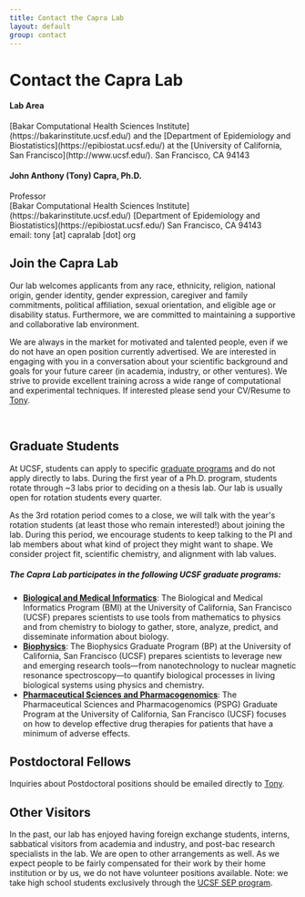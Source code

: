 ```yaml
---
title: Contact the Capra Lab
layout: default
group: contact
---
```


# Contact the Capra Lab

<div class="row">

<div class="col-md-4">

  <h4>Lab Area </h4>
  [Bakar Computational Health Sciences Institute](https://bakarinstitute.ucsf.edu/) and the [Department of Epidemiology and Biostatistics](https://epibiostat.ucsf.edu/) at the [University of California, San Francisco](http://www.ucsf.edu/).
  San Francisco, CA 94143<br>

</div>

<div class="col-md-4">

  <h4>John Anthony (Tony) Capra, Ph.D.</h4>
  Professor<br>
  [Bakar Computational Health Sciences Institute](https://bakarinstitute.ucsf.edu/) 
  [Department of Epidemiology and Biostatistics](https://epibiostat.ucsf.edu/)
  San Francisco, CA 94143<br>
  email: tony [at] capralab [dot] org <br>
  
</div>

## Join the Capra Lab
Our lab welcomes applicants from any race, ethnicity, religion, national origin, gender identity, gender expression, caregiver and family commitments, political affiliation, sexual orientation, and eligible age or disability status. Furthermore, we are committed to maintaining a supportive and collaborative lab environment.

We are always in the market for motivated and talented people, even if we do not have an open position currently advertised. We are interested in engaging with you in a conversation about your scientific background and goals for your future career (in academia, industry, or other ventures). We strive to provide excellent training across a wide range of computational and experimental techniques. If interested please send your CV/Resume to [Tony](/contact).

<!-- Currently we have **open positions** for people with the following skills:
[Specialist](https://aprecruit.ucsf.edu/JPF03325) who will engage in research projects and also manage daily wet lab operations. -->
<br/>

## Graduate Students

At UCSF, students can apply to specific [graduate programs](https://graduate.ucsf.edu/programs) and do not apply directly to labs. During the first year of a Ph.D. program, students rotate through ~3 labs prior to deciding on a thesis lab. Our lab is usually open for rotation students every quarter.

 As the 3rd rotation period comes to a close, we will talk with the year's rotation students (at least those who remain interested!) about joining the lab.  During this period, we encourage students to keep talking to the PI and lab members about what kind of project they might want to shape. We consider project fit, scientific chemistry, and alignment with lab values. 

##### The Capra Lab participates in the following UCSF graduate programs:
  * **[Biological and Medical Informatics](https://bioinformatics.ucsf.edu/)**: The Biological and Medical Informatics Program (BMI) at the University of California, San Francisco (UCSF) prepares scientists to use tools from mathematics to physics and from chemistry to biology to gather, store, analyze, predict, and disseminate information about biology.
  * **[Biophysics](http://biophysics.ucsf.edu/)**: The Biophysics Graduate Program (BP) at the University of California, San Francisco (UCSF) prepares scientists to leverage new and emerging research tools—from nanotechnology to nuclear magnetic resonance spectroscopy—to quantify biological processes in living biological systems using physics and chemistry.
  * **[Pharmaceutical Sciences and Pharmacogenomics](http://pspg.ucsf.edu/)**: The Pharmaceutical Sciences and Pharmacogenomics (PSPG) Graduate Program at the University of California, San Francisco (UCSF) focuses on how to develop effective drug therapies for patients that have a minimum of adverse effects.
  

## Postdoctoral Fellows

Inquiries about Postdoctoral positions should be emailed directly to [Tony](/contact). 

## Other Visitors

In the past, our lab has enjoyed having foreign exchange students, interns, sabbatical visitors from academia and industry, and post-bac research specialists in the lab.  We are open to other arrangements as well. As we expect people to be fairly compensated for their work by their home institution or by us, we do not have volunteer positions available. Note: we take high school students exclusively through the [UCSF SEP program](http://sep.ucsf.edu/).
